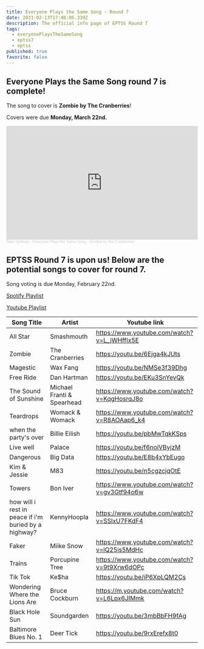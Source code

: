 ```yaml
---
title: Everyone Plays the Same Song - Round 7
date: 2021-02-13T17:46:05.339Z
description: The official info page of EPTSS Round 7
tags:
  - everyonePlaysTheSameSong
  - eptss7
  - eptss
published: true
favorite: false
---
```

## Everyone Plays the Same Song round 7 is complete!

The song to cover is **Zombie by The Cranberries**!

Covers were due **Monday, March 22nd.**

<iframe width="100%" height="300" scrolling="no" frameborder="no" allow="autoplay" src="https://w.soundcloud.com/player/?url=https%3A//api.soundcloud.com/playlists/1230727102&color=%23ff5500&auto_play=false&hide_related=false&show_comments=true&show_user=true&show_reposts=false&show_teaser=true&visual=true"></iframe><div style="font-size: 10px; color: #cccccc;line-break: anywhere;word-break: normal;overflow: hidden;white-space: nowrap;text-overflow: ellipsis; font-family: Interstate,Lucida Grande,Lucida Sans Unicode,Lucida Sans,Garuda,Verdana,Tahoma,sans-serif;font-weight: 100;"><a href="https://soundcloud.com/nate-spilman" title="Nate Spilman" target="_blank" style="color: #cccccc; text-decoration: none;">Nate Spilman</a> · <a href="https://soundcloud.com/nate-spilman/sets/everyone-plays-the-same-song-5" title="Everyone Plays the Same Song - Zombie by the Cranberries" target="_blank" style="color: #cccccc; text-decoration: none;">Everyone Plays the Same Song - Zombie by the Cranberries</a></div>



## EPTSS Round 7 is upon us! Below are the potential songs to cover for round 7.

Song voting is due Monday, February 22nd. 

[Spotify Playlist](https://open.spotify.com/playlist/7rdVBO4O6cGK13FePxYoET?si=fRh5-YzzS8GR_hM410bu8g)

[Youtube Playlist](https://www.youtube.com/playlist?list=PLDkm3cHHN23HasgxjoAOoQm00G4P-fV8-)

| **Song Title**                                       | **Artist**                 | **Youtube link**                            |
| ---------------------------------------------------- | -------------------------- | ------------------------------------------- |
| All Star                                             | Smashmouth                 | https://www.youtube.com/watch?v=L_jWHffIx5E |
| Zombie                                               | The Cranberries            | https://youtu.be/6Ejga4kJUts                |
| Magestic                                             | Wax Fang                   | https://youtu.be/NMSe3f39Dhg                |
| Free Ride                                            | Dan Hartman                | https://youtu.be/EKu3SnYevQk                |
| The Sound of Sunshine                                | Michael Franti & Spearhead | https://www.youtube.com/watch?v=KqgHosrqJ8o |
| Teardrops                                            | Womack & Womack            | https://www.youtube.com/watch?v=R8AOAap6_k4 |
| when the party's over                                | Billie Eilish              | https://youtu.be/pbMwTqkKSps                |
| Live well                                            | Palace                     | https://youtu.be/f6noiVByjzM                |
| Dangerous                                            | Big Data                   | https://youtu.be/E8b4xYbEugo                |
| Kim & Jessie                                         | M83                        | https://youtu.be/n5cgzcjqOtE                |
| Towers                                               | Bon Iver                   | https://www.youtube.com/watch?v=gv3Gtf94o6w |
| how will i rest in peace if i'm buried by a highway? | KennyHoopla                | https://www.youtube.com/watch?v=SSlxU7FKdF4 |
| Faker                                                | Miike Snow                 | https://www.youtube.com/watch?v=lQ25is5MdHc |
| Trains                                               | Porcupine Tree             | https://www.youtube.com/watch?v=9t9Xrw6dOPc |
| Tik Tok                                              | Ke$ha                      | https://youtu.be/iP6XpLQM2Cs                |
| Wondering Where the Lions Are                        | Bruce Cockburn             | https://m.youtube.com/watch?v=L6Lpx6JIMmk   |
| Black Hole Sun                                       | Soundgarden                | https://youtu.be/3mbBbFH9fAg                |
| Baltimore Blues No. 1                                | Deer Tick                  | https://youtu.be/9rxErefx8t0                |